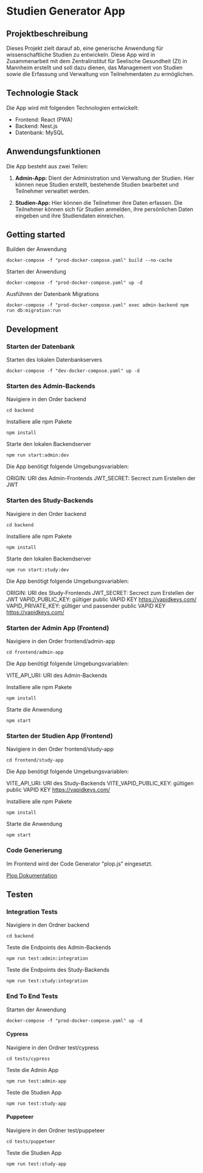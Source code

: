 # Studien Generator App

## Projektbeschreibung

Dieses Projekt zielt darauf ab, eine generische Anwendung für wissenschaftliche Studien zu entwickeln. Diese App wird in Zusammenarbeit mit dem Zentralinstitut für Seelische Gesundheit (ZI) in Mannheim erstellt und soll dazu dienen, das Management von Studien sowie die Erfassung und Verwaltung von Teilnehmerdaten zu ermöglichen.

## Technologie Stack

Die App wird mit folgenden Technologien entwickelt:

- Frontend: React (PWA)
- Backend: Nest.js
- Datenbank: MySQL

## Anwendungsfunktionen

Die App besteht aus zwei Teilen:

1. **Admin-App:** Dient der Administration und Verwaltung der Studien. Hier können neue Studien erstellt, bestehende Studien bearbeitet und Teilnehmer verwaltet werden.

2. **Studien-App:** Hier können die Teilnehmer ihre Daten erfassen. Die Teilnehmer können sich für Studien anmelden, ihre persönlichen Daten eingeben und ihre Studiendaten einreichen.

## Getting started

Builden der Anwendung

```console
docker-compose -f "prod-docker-compose.yaml" build --no-cache
```

Starten der Anwendung

```console
docker-compose -f "prod-docker-compose.yaml" up -d
```

Ausführen der Datenbank Migrations

```console
docker-compose -f "prod-docker-compose.yaml" exec admin-backend npm run db:migration:run
```

## Development

### Starten der Datenbank

Starten des lokalen Datenbankservers

```console
docker-compose -f "dev-docker-compose.yaml" up -d
```

### Starten des Admin-Backends

Navigiere in den Order backend

```console
cd backend
```

Installiere alle npm Pakete

```console
npm install
```

Starte den lokalen Backendserver

```console
npm run start:admin:dev
```

Die App benötigt folgende Umgebungsvariablen:

ORIGIN: URI des Admin-Frontends
JWT_SECRET: Secrect zum Erstellen der JWT

### Starten des Study-Backends

Navigiere in den Order backend

```console
cd backend
```

Installiere alle npm Pakete

```console
npm install
```

Starte den lokalen Backendserver

```console
npm run start:study:dev
```

Die App benötigt folgende Umgebungsvariablen:

ORIGIN: URI des Study-Frontends
JWT_SECRET: Secrect zum Erstellen der JWT
VAPID_PUBLIC_KEY: gültiger public VAPID KEY https://vapidkeys.com/
VAPID_PRIVATE_KEY: gültiger und passender public VAPID KEY https://vapidkeys.com/

### Starten der Admin App (Frontend)

Navigiere in den Order frontend/admin-app

```console
cd frontend/admin-app
```

Die App benötigt folgende Umgebungsvariablen:

VITE_API_URI: URI des Admin-Backends

Installiere alle npm Pakete

```console
npm install
```

Starte die Anwendung

```console
npm start
```

### Starten der Studien App (Frontend)

Navigiere in den Order frontend/study-app

```console
cd frontend/study-app
```

Die App benötigt folgende Umgebungsvariablen:

VITE_API_URI: URI des Study-Backends
VITE_VAPID_PUBLIC_KEY: gültigen public VAPID KEY https://vapidkeys.com/

Installiere alle npm Pakete

```console
npm install
```

Starte die Anwendung

```console
npm start
```

### Code Generierung

Im Frontend wird der Code Generator "plop.js" eingesetzt.

[Plop Dokumentation](documentation/plop.md)

## Testen

### Integration Tests

Navigiere in den Ordner backend

```console
cd backend
```

Teste die Endpoints des Admin-Backends

```console
npm run test:admin:integration
```

Teste die Endpoints des Study-Backends

```console
npm run test:study:integration
```

### End To End Tests

Starten der Anwendung

```console
docker-compose -f "prod-docker-compose.yaml" up -d
```

#### Cypress

Navigiere in den Ordner test/cypress

```console
cd tests/cypress
```

Teste die Admin App

```console
npm run test:admin-app
```

Teste die Studien App

```console
npm run test:study-app
```

#### Puppeteer

Navigiere in den Ordner test/puppeteer

```console
cd tests/puppeteer
```

Teste die Studien App

```console
npm run test:study-app
```
